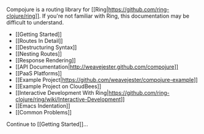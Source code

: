 Compojure is a routing library for [[Ring|https://github.com/ring-clojure/ring]]. If you're not familiar with Ring, this documentation may be difficult to understand.

* [[Getting Started]]
* [[Routes In Detail]]
* [[Destructuring Syntax]]
* [[Nesting Routes]]
* [[Response Rendering]]
* [[API Documentation|http://weavejester.github.com/compojure]]
* [[PaaS Platforms]]
* [[Example Project|https://github.com/weavejester/compojure-example]]
* [[Example Project on CloudBees]]
* [[Interactive Development With Ring|https://github.com/ring-clojure/ring/wiki/Interactive-Development]]
* [[Emacs Indentation]]
* [[Common Problems]]

Continue to [[Getting Started]]...
